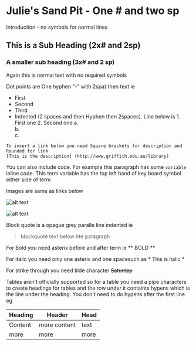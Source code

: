 # Julie's Sand Pit - One # and two sp
Introduction - no symbols for normal lines 
## This is a Sub Heading (2x# and 2sp)
### A smaller sub heading (3x# and 2 sp)
Again this is normal text with no required symbols


Dot points are One hyphen "-" with 2spa) then text ie


-  First
-  Second
-  Third
  -  Indented (2 spaces and then Hyphen then 2spaces). Line below is 
    1.  First one
    2.  Second one
    a.  
    b.  
    c.
    
    To insert a link below you need Square brackets for description and Rounded for link
    [This is the description] (http://www.griffith.edu.au/library)
      
  You can also include code. For example this paragraph has some `variable` inline code. This term variable has the top left hand of key board symbol either side of term
  
  
 Images are same as links below
 
 
 ![alt text](http://picsum.photos/200/200)
 
 
 ![alt text](https://www.freeimages.com/photo/obsolete-1242483)
 
 
 Block quote is a opague grey paralle line indented ie
 
 
 > blockquote text below hte paragraph
 
   
 For Bold you need asterix before and after term ie ** BOLD  **
 
 For italic you need only one asterix and one spacesuch as * This is italic *
 
 For strike through you need tilde character ~~Saturday~~   
 
 Tables aren't officially supported so for a table you need a pipe characters to create headings for tables and the row under it containts hypens which is the line under the heading.  You don't need to do hypens after the first line eg
 
| Heading | Header | Head |
| --- | --- | --- |
| Content | more content | text |
| more | more | more |
 
